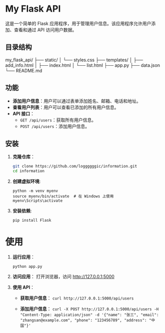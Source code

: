 # My Flask API

这是一个简单的 Flask 应用程序，用于管理用户信息。该应用程序允许用户添加、查看和通过 API 访问用户数据。

## 目录结构
my_flask_api/
├── static/
│ └── styles.css
├── templates/
│ ├── add_info.html
│ ├── index.html
│ └── list.html
├── app.py
├── data.json
└── README.md


## 功能

- **添加用户信息**：用户可以通过表单添加姓名、邮箱、电话和地址。
- **查看用户列表**：用户可以查看已添加的所有用户信息。
- **API 接口**：
  - `GET /api/users`：获取所有用户信息。
  - `POST /api/users`：添加用户信息。

## 安装

1. **克隆仓库**：
   ```bash
   git clone https://github.com/loggggggic/information.git
   cd information

2. **创建虚拟环境**:
   ````
   python -m venv myenv
   source myenv/bin/activate  # 在 Windows 上使用 myenv\Scripts\activate

3. **安装依赖**:
   ````
   pip install Flask

# 使用
1. **运行应用**：
    ````
    python app.py

2. **访问应用**：
    打开浏览器，访问 http://127.0.0.1:5000

3. **使用 API**：
    - **获取用户信息**：
    `curl http://127.0.0.1:5000/api/users`
    
    - **添加用户信息**：
    `curl -X POST http://127.0.0.1:5000/api/users -H "Content-Type: application/json" -d '{"name": "张三", "email": "zhangsan@example.com", "phone": "123456789", "address": "中国"}'`



